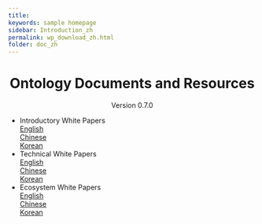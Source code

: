 ```yaml
---
title: 
keywords: sample homepage
sidebar: Introduction_zh
permalink: wp_download_zh.html
folder: doc_zh
---
```




<h1 align="center">Ontology Documents and Resources</h1>
<p align="center" class="version">Version 0.7.0 </p>



- Introductory White Papers<br/>[English](https://ont.io/wp/Ontology-Introductory-White-Paper-EN.pdf)<br/>[Chinese](https://ont.io/wp/Ontology-Introductory-White-Paper-ZH.pdf)<br/>[Korean](https://ont.io/wp/Ontology-Introductory-White-Paper-KR.pdf) 
- Technical White Papers<br/>[English](https://github.com/ontio/Documentation/blob/master/Ontology-technology-white-paper-EN.pdf)<br/>[Chinese](https://ont.io/wp/Ontology-technology-white-paper-ZH.pdf)<br/>[Korean](https://ont.io/wp/Ontology-technology-white-paper-KR.pdf)  
- Ecosystem White Papers<br/>[English](https://ont.io/wp/Ontology-Ecosystem-White-Paper-EN.pdf)<br/>[Chinese](https://ont.io/wp/Ontology-Ecosystem-White-Paper-ZH.pdf)<br/>[Korean](https://ont.io/wp/Ontology-Ecosystem-White-Paper-KR.pdf)<br><br>